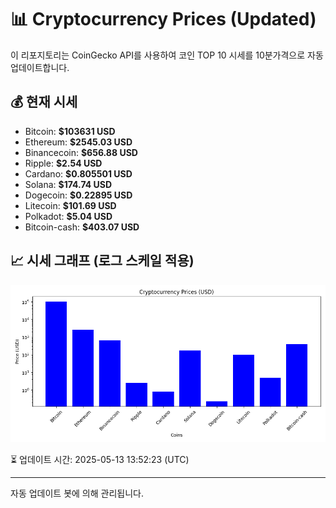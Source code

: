 
# 📊 Cryptocurrency Prices (Updated)

이 리포지토리는 CoinGecko API를 사용하여 코인 TOP 10 시세를 10분가격으로 자동 업데이트합니다.

## 💰 현재 시세
- Bitcoin: **$103631 USD**
- Ethereum: **$2545.03 USD**
- Binancecoin: **$656.88 USD**
- Ripple: **$2.54 USD**
- Cardano: **$0.805501 USD**
- Solana: **$174.74 USD**
- Dogecoin: **$0.22895 USD**
- Litecoin: **$101.69 USD**
- Polkadot: **$5.04 USD**
- Bitcoin-cash: **$403.07 USD**

## 📈 시세 그래프 (로그 스케일 적용)
![Crypto Prices](crypto_prices.png)

⏳ 업데이트 시간: 2025-05-13 13:52:23 (UTC)

---
자동 업데이트 봇에 의해 관리됩니다.
